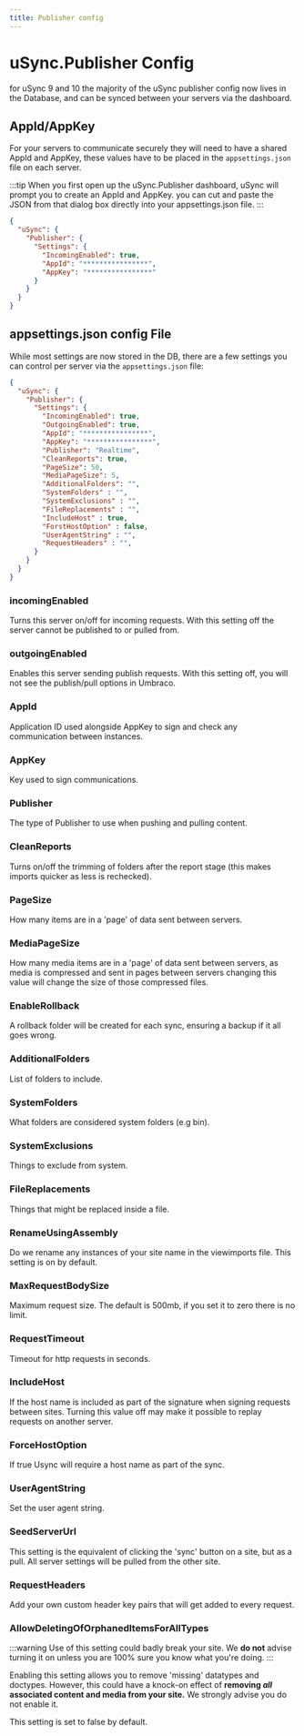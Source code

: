 ```yaml
---
title: Publisher config
---
```

# uSync.Publisher Config

for uSync 9 and 10 the majority of the uSync publisher config now lives in the Database, and can be synced between your servers via the dashboard.

## AppId/AppKey

For your servers to communicate securely they will need to have a shared AppId and AppKey, these values have to be placed in the `appsettings.json` file on each server. 

:::tip
When you first open up the uSync.Publisher dashboard, uSync will prompt you to create an AppId and AppKey. you can cut and paste the JSON from that dialog box directly into your appsettings.json file.
:::

```json
{
  "uSync": {
    "Publisher": {
      "Settings": {
        "IncomingEnabled": true,
        "AppId": "****************",
        "AppKey": "****************"
      }
    }
  }
}
```
## appsettings.json config File

While most settings are now stored in the DB, there are a few settings you can control per server via the `appsettings.json` file:

```json
{
  "uSync": {
    "Publisher": {
      "Settings": {
        "IncomingEnabled": true,
        "OutgoingEnabled": true, 
        "AppId": "****************",
        "AppKey": "****************",
        "Publisher": "Realtime",
        "CleanReports": true,
        "PageSize": 50,
        "MediaPageSize": 5,
        "AdditionalFolders": "",
        "SystemFolders" : "",
        "SystemExclusions" : "",
        "FileReplacements" : "",
        "IncludeHost" : true,
        "ForstHostOption" : false,
        "UserAgentString" : "",
        "RequestHeaders" : "",
      }
    }
  }
}
```


### incomingEnabled 
<!--| true/false |--> 
Turns this server on/off for incoming requests. With this setting off the server cannot be published to or pulled from.

### outgoingEnabled 
<!--| true/false | -->
Enables this server sending publish requests. With this setting off, you will not see the publish/pull options in Umbraco.

### AppId 
<!--| string | -->
Application ID used alongside AppKey to sign and check any communication between instances.

### AppKey 
<!--| string | -->
Key used to sign communications.

### Publisher
 <!--| string |--> 
The type of Publisher to use when pushing and pulling content.

### CleanReports 
<!--| true/false |--> 
Turns on/off the trimming of folders after the report stage (this makes imports quicker as less is rechecked).

### PageSize 
<!--| 50 |-->
How many items are in a 'page' of data sent between servers.

### MediaPageSize 
<!--| 5 |-->
How many media items are in a 'page' of data sent between servers, as media is compressed and sent in pages between servers changing this value will change the size of those compressed files.

### EnableRollback
A rollback folder will be created for each sync, ensuring a backup if it all goes wrong.

### AdditionalFolders 
<!-- | ~/Views, ~/wwwroot/css, ~/wwwroot/scripts |--> 
List of folders to include.

### SystemFolders 
What folders are considered system folders (e.g bin).

### SystemExclusions 
<!--| ~/bin,~/app_plugins |--> 
Things to exclude from system.

### FileReplacements 
Things that might be replaced inside a file.

### RenameUsingAssembly
Do we rename any instances of your site name in the viewimports file. This setting is on by default. 

### MaxRequestBodySize
Maximum request size. The default is 500mb, if you set it to zero there is no limit.

### RequestTimeout
Timeout for http requests in seconds.

### IncludeHost 
<!--| true/false |--> 
If the host name is included as part of the signature when signing requests between sites. Turning this value off may make it possible to replay requests on another server. 

### ForceHostOption 
<!--| true/false |--> 
If true Usync will require a host name as part of the sync.

### UserAgentString 
Set the user agent string.

###  SeedServerUrl 
This setting is the equivalent of clicking the 'sync' button on a site, but as a pull. All server settings will be pulled from the other site.

### RequestHeaders  
Add your own custom header key pairs that will get added to every request.

### AllowDeletingOfOrphanedItemsForAllTypes

:::warning
 Use of this setting could badly break your site. We **do not** advise turning it on unless you are 100% sure you know what you're doing. 
:::

Enabling this setting allows you to remove 'missing' datatypes and doctypes. However, this could have a knock-on effect of **removing *all* associated content and media from your site.** We strongly advise you do not enable it. 

This setting is set to false by default. 

